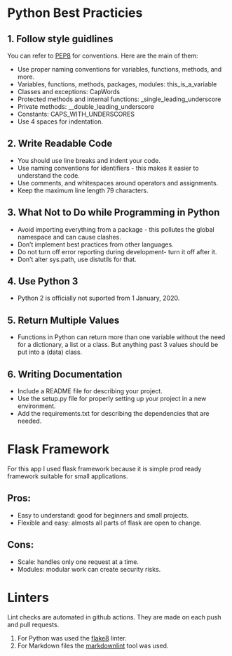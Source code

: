 # Python Best Practicies

## 1. Follow style guidlines

You can refer to [PEP8](https://peps.python.org/pep-0008/) for conventions.
Here are the main of them:

- Use proper naming conventions for variables, functions, methods, and more.
- Variables, functions, methods, packages, modules: this_is_a_variable
- Classes and exceptions: CapWords
- Protected methods and internal functions: _single_leading_underscore
- Private methods: __double_leading_underscore
- Constants: CAPS_WITH_UNDERSCORES
- Use 4 spaces for indentation.

## 2. Write Readable Code

- You should use line breaks and indent your code.
- Use naming conventions for identifiers -
  this makes it easier to understand the code.
- Use comments, and whitespaces around operators and assignments.
- Keep the maximum line length 79 characters.

## 3. What Not to Do while Programming in Python

- Avoid importing everything from a package -
  this pollutes the global namespace and can cause clashes.
- Don’t implement best practices from other languages.
- Do not turn off error reporting during development- turn it off after it.
- Don’t alter sys.path, use distutils for that.

## 4. Use Python 3

- Python 2 is officially not suported from 1 January, 2020.

## 5. Return Multiple Values

- Functions in Python can return more than one variable
  without the need for a dictionary, a list or a class.
  But anything past 3 values should be put into a (data) class.

## 6. Writing Documentation

- Include a README file for describing your project.
- Use the setup.py file for properly setting up your project in a new environment.
- Add the requirements.txt for describing the dependencies that are needed.

# Flask Framework

For this app I used flask framework
because it is simple prod ready framework
suitable for small applications.

## Pros:

- Easy to understand: good for beginners and small projects.
- Flexible and easy: almosts all parts of flask are open to change.

## Cons:

- Scale: handles only one request at a time.
- Modules: modular work can create security risks.

# Linters

Lint checks are automated in github actions. They are made on each push and pull requests.

1. For Python was used the [flake8](https://pypi.org/project/flake8/) linter.
2. For Markdown files the [markdownlint](https://github.com/markdownlint/markdownlint) tool was used.